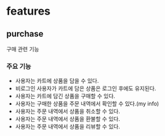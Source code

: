 # features

## purchase
구매 관련 기능

### 주요 기능
* 사용자는 카트에 상품을 담을 수 있다.
* 비로그인 사용자가 카트에 담은 상품은 로그인 후에도 유지된다.
* 사용자는 카트에 담긴 상품을 구매할 수 있다.
* 사용자는 구매한 상품을 주문 내역에서 확인할 수 있다.(my info)
* 사용자는 주문 내역에서 상품을 취소할 수 있다.
* 사용자는 주문 내역에서 상품을 환불할 수 있다.
* 사용자는 주문 내역에서 상품을 리뷰할 수 있다.
